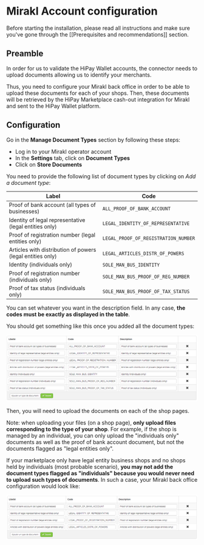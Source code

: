 # Mirakl Account configuration

Before starting the installation, please read all instructions and make sure you've gone through the [[Prerequisites and recommendations]] section.
 
## Preamble

In order for us to validate the HiPay Wallet accounts, the connector needs to upload documents allowing us to identify your merchants.

Thus, you need to configure your Mirakl back office in order to be able to upload these documents for each of your shops. Then, these documents will be retrieved by the HiPay Marketplace cash-out integration for Mirakl and sent to the HiPay Wallet platform.

## Configuration

Go in the **Manage Document Types** section by following these steps:

- Log in to your Mirakl operator account
- In the **Settings** tab, click on **Document Types**
- Click on **Store Documents**

You need to provide the following list of document types by clicking on *Add a document type*:

| Label | Code | 
|-------|------|
| Proof of bank account (all types of businesses) | `ALL_PROOF_OF_BANK_ACCOUNT` |
| Identity of legal representative (legal entities only) | `LEGAL_IDENTITY_OF_REPRESENTATIVE` | 
| Proof of registration number (legal entities only) | `LEGAL_PROOF_OF_REGISTRATION_NUMBER` | 
| Articles with distribution of powers (legal entities only) | `LEGAL_ARTICLES_DISTR_OF_POWERS` |  
| Identity (individuals only) | `SOLE_MAN_BUS_IDENTITY` |  
| Proof of registration number (individuals only) | `SOLE_MAN_BUS_PROOF_OF_REG_NUMBER` |  
| Proof of tax status (individuals only) | `SOLE_MAN_BUS_PROOF_OF_TAX_STATUS` |  

You can set whatever you want in the description field. In any case, **the codes must be exactly as displayed in the table**.

You should get something like this once you added all the document types:

![legend](images/mirakl_document_types_all.png)

Then, you will need to upload the documents on each of the shop pages.

Note: when uploading your files (on a shop page), **only upload files corresponding to the type of your shop**. For example, if the shop is managed by an individual, you can only upload the "individuals only" documents as well as the proof of bank account document, but not the documents flagged as "legal entities only".

If your marketplace only have legal entity business shops and no shops held by individuals (most probable scenario), **you may not add the document types flagged as "individuals" because you would never need to upload such types of documents**. In such a case, your Mirakl back office configuration would look like:

![legend](images/mirakl_document_types_legal_only.png)
